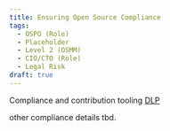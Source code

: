 ```yaml
---
title: Ensuring Open Source Compliance
tags: 
  - OSPO (Role)
  - Placeholder
  - Level 2 (OSMM)
  - CIO/CTO (Role)
  - Legal Risk
draft: true
---
```


Compliance and contribution tooling [DLP](DLP)

other compliance details tbd.

